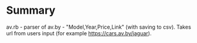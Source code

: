 # Summary
av.rb - parser of av.by - "Model,Year,Price,Link" (with saving to csv). Takes url from users input (for example https://cars.av.by/jaguar).
